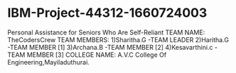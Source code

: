 # IBM-Project-44312-1660724003
Personal Assistance for Seniors Who Are Self-Reliant
TEAM NAME: TheCodersCrew
TEAM MEMBERS:
              1)Sharitha.G      -TEAM LEADER
              2)Haritha.G       -TEAM MEMBER [1]
              3)Archana.B       -TEAM MEMBER [2]
              4)Kesavarthini.c  -TEAM MEMBER [3]
COLLEGE NAME:
             A.V.C College Of Engineering,Mayiladuthurai.
            
           
         
      
